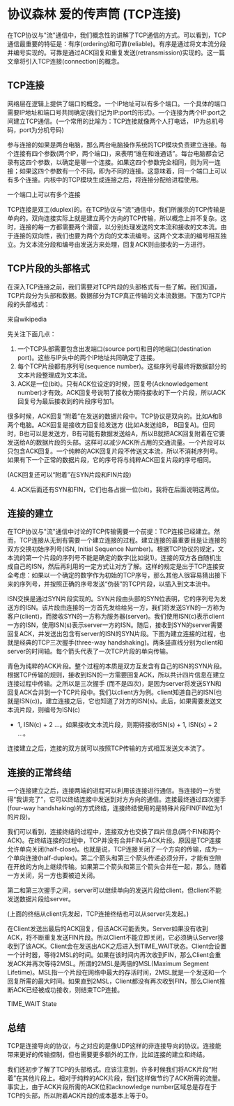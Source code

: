 # 协议森林 爱的传声筒 (TCP连接)

在TCP协议与"流"通信中，我们概念性的讲解了TCP通信的方式。可以看到，TCP通信最重要的特征是：有序(ordering)和可靠(reliable)。有序是通过将文本流分段并编号实现的。可靠是通过ACK回复和重复发送(retransmission)实现的。这一篇文章将引入TCP连接(connection)的概念。

## TCP连接

网络层在逻辑上提供了端口的概念。一个IP地址可以有多个端口。一个具体的端口需要IP地址和端口号共同确定(我们记为IP:port的形式)。一个连接为两个IP:port之间建立TCP通信。(一个常用的比喻为：TCP连接就像两个人打电话，
IP为总机号码，port为分机号码)

参与连接的如果是两台电脑，那么两台电脑操作系统的TCP模块负责建立连接。每个连接有四个参数(两个IP，两个端口)，来表明“谁在和谁通话”。每台电脑都会记录有这四个参数，以确定是哪一个连接。如果这四个参数完全相同，则为同一连接；如果这四个参数有一个不同，即为不同的连接。这意味着，同一个端口上可以有多个连接。内核中的TCP模块生成连接之后，将连接分配给进程使用。

一个端口上可以有多个连接

TCP连接是双工(duplex)的。在TCP协议与"流"通信中，我们所展示的TCP传输是单向的。双向连接实际上就是建立两个方向的TCP传输，所以概念上并不复杂。这时，连接的每一方都需要两个滑窗，以分别处理发送的文本流和接收的文本流。由于连接的双向性，我们也要为两个方向的文本流编号。这两个文本流的编号相互独立。为文本流分段和编号由发送方来处理，回复ACK则由接收的一方进行。

 

## TCP片段的头部格式

在深入TCP连接之前，我们需要对TCP片段的头部格式有一些了解。我们知道，TCP片段分为头部和数据。数据部分为TCP真正传输的文本流数据。下面为TCP片段的头部格式：


来自wikipedia

先关注下面几点：

1. 一个TCP头部需要包含出发端口(source port)和目的地端口(destination port)。这些与IP头中的两个IP地址共同确定了连接。
2. 每个TCP片段都有序列号(sequence number)。这些序列号最终将数据部分的文本片段整理成为文本流。
3. ACK是一位(bit)。只有ACK位设定的时候，回复号(Acknowledgement
number)才有效。ACK回复号说明了接收方期待接收的下一个片段，所以ACK回复号为最后接收到的片段序号加1。

很多时候，ACK回复“附着”在发送的数据片段中。TCP协议是双向的。比如A和B两个电脑。ACK回复是接收方回复给发送方
(比如A发送给B，
B回复A)。但同时，B也可以是发送方，B有可能有数据发送给A，所以B就把ACK回复附着在它要发送给A的数据片段的头部。这样可以减少ACK所占用的交通流量。一个片段可以只包含ACK回复。一个纯粹的ACK回复片段不传送文本流，所以不消耗序列号。如果有下一个正常的数据片段，它的序号将与纯粹ACK回复片段的序号相同。

(ACK回复还可以“附着”在SYN片段和FIN片段)

4. ACK后面还有SYN和FIN，它们也各占据一位(bit)。我将在后面说明这两位。

 

## 连接的建立

在TCP协议与"流"通信中讨论的TCP传输需要一个前提：TCP连接已经建立。然而，TCP连接从无到有需要一个建立连接的过程。建立连接的最重要目是让连接的双方交换初始序列号(ISN,
Initial Sequence
Number)。根据TCP协议的规定，文本流的第一个片段的序列号不能是确定的数字(比如说1)。连接的双方各自随机生成自己的ISN，然后再利用的一定方式让对方了解。这样的规定是出于TCP连接安全考虑：如果以一个确定的数字作为初始的TCP序号，那么其他人很容易猜出接下来的序列号，并按照正确的序号发送“伪装”的TCP片段，以插入到文本流中。

ISN交换是通过SYN片段实现的。SYN片段由头部的SYN位表明，它的序列号为发送方的ISN。该片段由连接的一方首先发给给另一方，我们将发送SYN的一方称为客户(client)，而接收SYN的一方称为服务器(server)。我们使用ISN(c)表示client一方的ISN，使用ISN(s)表示server一方的ISN。随后，接收到SYN的server需要回复ACK，并发送出包含有server的ISN的SYN片段。下图为建立连接的过程，也就是经典的TCP三次握手(three-way
handshaking)。两条竖直线分别为client和server的时间轴。每个箭头代表了一次TCP片段的单向传输。

青色为纯粹的ACK片段。整个过程的本质是双方互发含有自己的ISN的SYN片段。根据TCP传输的规则，接收到ISN的一方需要回复ACK，所以共计四片信息在建立连接过程中传输。之所以是三次握手
(而不是四次)，是因为server将发送SYN和回复ACK合并到一个TCP片段中。我们以client方为例。client知道自己的ISN(也就是ISN(c))。建立连接之后，它也知道了对方的ISN(s)。此后，如果需要发送文本流片段，则编号为ISN(c)
+ 1, ISN(c) + 2 ...。如果接收文本流片段，则期待接收ISN(s) + 1, ISN(s) + 2 ...。

连接建立之后，连接的双方就可以按照TCP传输的方式相互发送文本流了。

## 连接的正常终结

一个连接建立之后，连接两端的进程可以利用该连接进行通信。当连接的一方觉得“我讲完了”，它可以终结连接中发送到对方方向的通信。连接最终通过四次握手(four-way
handshaking)的方式终结，连接终结使用的是特殊片段FIN(FIN位为1的片段)。

我们可以看到，连接终结的过程中，连接双方也交换了四片信息(两个FIN和两个ACK)。在终结连接的过程中，TCP并没有合并FIN与ACK片段。原因是TCP连接允许单向关闭(half-close)。也就是说，TCP连接关闭了一个方向的传输，成为一个单向连接(half-duplex)。第二个箭头和第三个箭头传递必须分开，才能有空隙在开放的方向上继续传输。如果第二个箭头和第三个箭头合并在一起，那么，随着一方关闭，另一方也要被迫关闭。

第二和第三次握手之间，server可以继续单向的发送片段给client，但client不能发送数据片段给server。

(上面的终结从client先发起，TCP连接终结也可以从server先发起。)

在Client发送出最后的ACK回复，但该ACK可能丢失。Server如果没有收到ACK，将不断重复发送FIN片段。所以Client不能立即关闭，它必须确认Server接收到了该ACK。Client会在发送出ACK之后进入到TIME_WAIT状态。Client会设置一个计时器，等待2MSL的时间。如果在该时间内再次收到FIN，那么Client会重发ACK并再次等待2MSL。所谓的2MSL是两倍的MSL(Maximum
Segment
Lifetime)。MSL指一个片段在网络中最大的存活时间，2MSL就是一个发送和一个回复所需的最大时间。如果直到2MSL，Client都没有再次收到FIN，那么Client推断ACK已经被成功接收，则结束TCP连接。

TIME_WAIT State

## 总结

TCP是连接导向的协议，与之对应的是像UDP这样的非连接导向的协议。连接能带来更好的传输控制，但也需要更多额外的工作，比如连接的建立和终结。

我们还初步了解了TCP的头部格式。应该注意到，许多时候我们将ACK片段“附着”在其他片段上。相对于纯粹的ACK片段，我们这样做节约了ACK所需的流量。事实上，由于ACK片段所需的ACK位和acknowledge
number区域总是存在于TCP的头部，所以附着ACK片段的成本基本上等于0。

